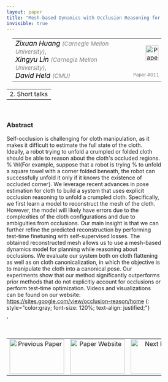 ```yaml
---
layout: paper
title: "Mesh-based Dynamics with Occlusion Reasoning for Cloth Manipulation"
invisible: true
---
```

<head>
<style>
* {
  box-sizing: border-box;
}

#myInput {
  background-position: 10px 10px;
  background-repeat: no-repeat;
  width: 100%;
  font-size: 100%;
  padding: 12px 20px 12px 40px;
  border: 1px solid #ddd;
  margin-bottom: 12px;
}

#myTable, #myTableA {
  border-collapse: collapse;
  width: 100%;
  border: 1px solid #ddd;
  font-size: 100%;
}

#myTable th, #myTable td, #myTableA th, #myTableA td {
  text-align: left;
  padding: 12px;
}

#myTable tr, #myTableA tr {
  border-bottom: 1px solid #ddd;
}

#myTable tr.header, #myTable tr:hover, #myTableA tr.header, #myTableA tr:hover {
  background-color: #f1f1f1;
}


#eventcounter1 a {
    font-size: 12px;
    color: #ffffff;
    display: block;
}

#eventcounter1 a:hover {
    text-decoration: none;
}

#eventcounter2 a {
    font-size: 12px;
    color: #ffffff;
    display: block;
}

#eventcounter2 a:hover {
    text-decoration: none;
}

</style>
</head>

<table width = "95%" style="padding-left: 15px; margin-left: auto; margin-right: 10px;">
<tr><td style = "vertical-align: top; padding-right: 25px;" rowspan="2">
<span style="color:black; font-size: 110%;"><i>
Zixuan Huang <span style="color:gray; font-size: 85%">(Carnegie Mellon University)</span><span style="color:gray; font-size: 100%">,</span><br>
Xingyu   Lin <span style="color:gray; font-size: 85%">(Carnegie Mellon University)</span><span style="color:gray; font-size: 100%">,</span><br>
David Held <span style="color:gray; font-size: 85%">(CMU)</span>
</i></span>
</td>

<td style="text-align: right;"><a href="http://www.roboticsproceedings.org/rss18/p011.pdf"><img src="{{ site.baseurl }}/images/paper_link.png" alt="Paper Website" width = "33"  height = "40"/></a><br></td>
</tr>
<tr>
<td style="color:#777789; text-align:right; font-size: 75%; margin-right:10px;">Paper&nbsp;#011</td>
</tr>
</table>

<table width="80%" style="margin-top: 20px; margin-left: auto; margin-right: auto;">
  <tr>
    <td style="text-align:center;">2. Short talks</td>
  </tr>
</table>
<br>


### Abstract
Self-occlusion is challenging for cloth manipulation, as it makes it difficult to estimate the full state of the cloth. Ideally, a robot trying to unfold a crumpled or folded cloth should be able to reason about the cloth's occluded regions.
% \hl{For example, suppose that a robot is trying
% to unfold a square towel with a corner folded beneath, the robot can successfully unfold it only if it knows the existence of occluded corner}. 
We leverage recent advances in pose estimation for cloth to build a system that uses explicit occlusion reasoning to unfold a crumpled cloth. Specifically, we first learn a model to reconstruct the mesh of the cloth. However, the model will likely have errors due to the complexities of the cloth configurations and due to ambiguities from occlusions.  Our main insight is that we can further refine the predicted reconstruction by performing test-time finetuning with self-supervised losses. The obtained reconstructed mesh allows us to use a mesh-based dynamics model for planning while reasoning about occlusions. We evaluate our system both on cloth flattening as well as on  cloth canonicalization, in which the objective is to manipulate the cloth into a canonical pose. Our experiments show that our method significantly outperforms prior methods that do not explicitly account for occlusions or perform test-time optimization.
Videos and visualizations can be found on our  website: https://sites.google.com/view/occlusion-reason/home
{: style="color:gray; font-size: 120%; text-align: justified;"}


<table width="100%" style="margin-top:40px;">
<tr>
    <td style="width: 30%; text-align: center;"><a href="{{ site.baseurl }}/program/papers/010/">
<img src="{{ site.baseurl }}/images/previous_paper_icon.png"
       alt="Previous Paper" width = "142"  height = "90"/> 
</a> </td>
<td style="text-align: center;"><a href="{{ site.baseurl }}/program/papers">
<img src="{{ site.baseurl }}/images/overview_icon.png"
       alt="Paper Website" width = "142"  height = "90"/> 
</a> </td>
    <td style="width: 30%; text-align: center;"><a href="{{ site.baseurl }}/program/papers/012/">
    <img src="{{ site.baseurl }}/images/next_paper_icon.png"
        alt="Next Paper" width = "142"  height = "90"/>
    </a></td>
'</tr>
</table>
